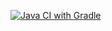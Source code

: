  [![Java CI with Gradle](https://github.com/Maxon1975/Automation-4/actions/workflows/gradle.yml/badge.svg)](https://github.com/Maxon1975/Automation-4/actions/workflows/gradle.yml)
